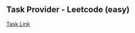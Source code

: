 ## Task Provider - Leetcode (easy)

[Task Link](https://leetcode.com/problems/leaf-similar-trees/description/?envType=daily-question&envId=2024-01-09)
    
